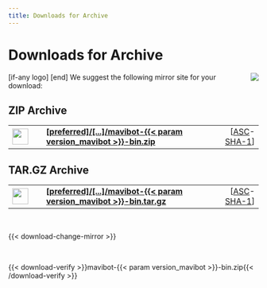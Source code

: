 ```yaml
---
title: Downloads for Archive
---
```


# Downloads for Archive

<p>
    [if-any logo]
    <a href="[link]"><img align="right" src="[logo]" border="0" /></a>
    [end]
    We suggest the following mirror site for your download:
</p>

## ZIP Archive

<p>
    <div class="download">
        <table width="100%" class="noBorder">
            <tr>
                <td>
                    <a href="[preferred]/directory/mavibot/dist/{{< param version_mavibot >}}/mavibot-{{< param version_mavibot >}}-bin.zip">
                        <img src="/images/download.png" width="32" height="32" border="0"/>
                    </a>
                </td>
                <td>&nbsp;</td>
                <td>
                    <a href="[preferred]/directory/mavibot/dist/{{< param version_mavibot >}}/mavibot-{{< param version_mavibot >}}-bin.zip">
                        <strong>
                            [preferred]/&#91;...&#93;/mavibot-{{< param version_mavibot >}}-bin.zip
                        </strong>
                    </a>
                </td>
                <td align="right">
                    [<a href="https://downloads.apache.org/directory/mavibot/dist/{{< param version_mavibot >}}/mavibot-{{< param version_mavibot >}}-bin.zip.asc">ASC</a>-<a href="https://downloads.apache.org/directory/mavibot/dist/{{< param version_mavibot >}}/mavibot-{{< param version_mavibot >}}-bin.zip.sha1">SHA-1</a>]
                </td>
            </tr>
        </table>
    </div>
</p>

## TAR.GZ Archive

<p>
    <div class="download">
        <table width="100%" class="noBorder">
            <tr>
                <td>
                    <a href="[preferred]/directory/mavibot/dist/{{< param version_mavibot >}}/mavibot-{{< param version_mavibot >}}-bin.tar.gz">
                        <img src="/images/download.png" width="32" height="32" border="0"/>
                    </a>
                </td>
                <td>&nbsp;</td>
                <td>
                    <a href="[preferred]/directory/mavibot/dist/{{< param version_mavibot >}}/mavibot-{{< param version_mavibot >}}-bin.tar.gz">
                        <strong>
                            [preferred]/&#91;...&#93;/mavibot-{{< param version_mavibot >}}-bin.tar.gz
                        </strong>
                    </a>
                </td>
                <td align="right">
                    [<a href="https://downloads.apache.org/directory/mavibot/dist/{{< param version_mavibot >}}/mavibot-{{< param version_mavibot >}}-bin.tar.gz.asc">ASC</a>-<a href="https://downloads.apache.org/directory/mavibot/dist/{{< param version_mavibot >}}/mavibot-{{< param version_mavibot >}}-bin.tar.gz.sha1">SHA-1</a>]
                </td>
            </tr>
        </table>
    </div>
</p>

<p>&nbsp;</p>

{{< download-change-mirror >}}

<p>&nbsp;</p>

{{< download-verify >}}mavibot-{{< param version_mavibot >}}-bin.zip{{< /download-verify >}}

